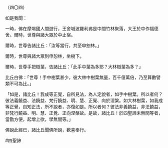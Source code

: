 （四〇四）

如是我聞：

一時，佛在摩竭國人間遊行，王舍城波羅利弗是中間竹林聚落，大王於中作福德舍。爾時，世尊與諸大眾於中止宿。

爾時，世尊告諸比丘：「汝等當行，共至申恕林。」

爾時，世尊與諸大眾到申恕林，坐樹下。

爾時，世尊手把樹葉，告諸比丘：「此手中葉為多耶？大林樹葉為多？」

比丘白佛：「世尊！手中樹葉甚少，彼大林中樹葉無量，百千億萬倍，乃至算數譬類不可為比。」

「如是，諸比丘！我成等正覺，自所見法，為人定說者，如手中樹葉。所以者何？彼法義饒益、法饒益、梵行饒益、明、慧、正覺、向於涅槃。如大林樹葉，如我成等正覺，自知正法，所不說者，亦復如是。所以者何？彼法非義饒益，非法饒益，非梵行饒益、明、慧、正覺、正向涅槃故。是故，諸比丘！於四聖諦未無間等者，當勤方便，起增上欲，學無間等。」

佛說此經已，諸比丘聞佛所說，歡喜奉行。






#四聖諦
